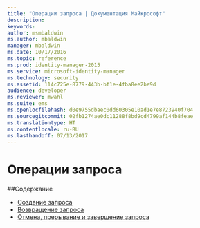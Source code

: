 ```yaml
---
title: "Операции запроса | Документация Майкрософт"
description: 
keywords: 
author: msmbaldwin
ms.author: mbaldwin
manager: mbaldwin
ms.date: 10/17/2016
ms.topic: reference
ms.prod: identity-manager-2015
ms.service: microsoft-identity-manager
ms.technology: security
ms.assetid: 114c725e-8779-443b-bf1e-4fba8ee2be9d
audience: developer
ms.reviewer: mwahl
ms.suite: ems
ms.openlocfilehash: d0e9755dbaec0dd60305e10ad1e7e8723940f704
ms.sourcegitcommit: 02fb1274ae0dc11288f8bd9cd4799af144b8feae
ms.translationtype: HT
ms.contentlocale: ru-RU
ms.lasthandoff: 07/13/2017
---
```

# <a name="request-operations"></a>Операции запроса

##<a name="in-this-section"></a>Содержание

- [Создание запроса](create-request.md)
- [Возвращение запроса](get-request.md)
- [Отмена, прерывание и завершение запроса](cancel-abandon-complete-request.md)
